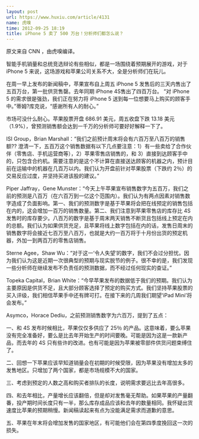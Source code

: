 ```yaml
---
layout: post
url: https://www.huxiu.com/article/4131
name: 虎嗅
time: 2012-09-25 18:19
title: iPhone 5 卖了 500 万台！分析师们都怎么说？
---
```

原文来自 CNN ，由虎嗅编译。

智能手机销量和总统竞选辩论有些相似，都是一场围绕着预期展开的游戏，对于 iPhone 5 来说，这场游戏和苹果公司关系不大，全是分析师们在玩儿。

在周一早上发布的新闻稿中，苹果宣布自上周五 iPhone 5 发售后的三天内售出了五百万台，第一批供货售罄。去年同期 iPhone 4S售出了四百万台。 “对 iPhone 5 的需求很是强劲，我们正在努力将 iPhone 5 送到每一位想要马上购买的顾客手中。”蒂姆?库克说，“感谢所有人的耐心。”

市场可没什么耐心。苹果股票开盘 686.91 美元，周五收盘下跌 13.18 美元（1.9%），曾预测销售额会达到一千万的分析师可要好好解释一下了。

ISI Group，Brian Marshall：“我们之前预计周末将会有六百万至八百万的销售额?? 澄清一下，五百万这个销售数据有以下几点要注意：1）有一些卖给了合作伙伴（零售店、手机运营商等），2）苹果零售店销售的，和 3）直接到达顾客手中的，只包含合约机。需要注意的是这个不计算在直接送达顾客的机器之内，预计目前在运输中的机器在几百万以内。我们认为开盘前针对苹果股票（下跌约 2％）的交易反应过度，并坚持买进该股的建议。”

Piper Jaffray，Gene Munster：“今天上午苹果宣布销售数字为五百万，我们之前的预测是八百万（在六百万到一亿这个范围内）。我们认为有两点因素对销售数字造成了负面影响。第一、我们的预测数字是基于苹果将会把在线预定的销售包括在内的，这会增加一百万的销售数量。第二、我们注意到苹果零售店的库存比 4S 发售时的库存要少。八百万的数字是基于周末两天销售不断货且包括线上预定在内的总额。我们认为如果供货充足，且苹果将线上数字包括在内的话，发售日周末的销售数字将会接近七百万至八百万，也就是大约一百万将于十月份出货的预定机器，外加一到两百万的零售店销售。

Sterne Agee，Shaw Wu：“对于这一‘令人失望’的数字，我们不会过分担忧。因为我们认为这是近期一次很典型的预期与现实脱节的例子。很不幸的是，我们发现一些分析师在继续发布不负责任的预测数据，而不经过任何现实的查证。”

Topeka Capital，Brian White：“今早苹果发布的数据低于我们的预期。我们认为主要原因是供货不足，且大部分顾客选择了预定的购买方式。我们坚持苹果股票的买入评级，我们相信苹果手中还有牌可打。在接下来的几周我们期望‘iPad Mini’将会发布。”

Asymco，Horace Dediu，之前预测销售数字为六百万，提到了五点：

一、和 4S 发布时候相比，苹果仅仅多供应了 25％ 的产品。这意味着，要么苹果没有完全准备好，要么是比去年开始生产的时间要晚。可能是因为这是一款新产品，而去年的 4S 只有些许的改进。也有可能是因为苹果被零部件供货问题束缚住了。

二、回想一下苹果应该早知道销量会在初期的时候受限，因为苹果没有增加太多的发售地区。只增加了两个国家，都是市场规模不大的国家。

三、考虑到预定的人数之高和购买者排队的长度，说明需求要远比去年高很多。

四、和去年相比，产量增长应该翻倍，但是却对发售毫无帮助。如果苹果的产量翻番，投产期时间长度只有一半，那么库存成品应该和去年的数量相同。我怀疑出货速度比苹果的预期稍慢。新闻稿读起来有点为没能满足需求而道歉的意思。

五、苹果在年末将会增加发售的国家地区，有可能他们会在第四季度挽回这一次的损失。

